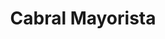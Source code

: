 ---
title: "Cabral Mayorista"
url: /san-juan/cabral-mayorista-sargento-cabral/
shop: supermercado
---